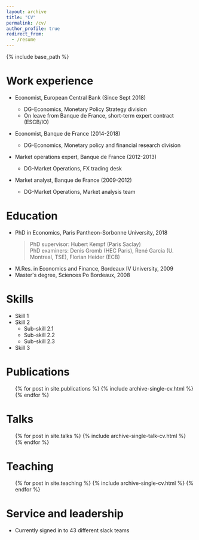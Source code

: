 ```yaml
---
layout: archive
title: "CV"
permalink: /cv/
author_profile: true
redirect_from:
  - /resume
---
```


{% include base_path %}


Work experience
======


* Economist, European Central Bank (Since Sept 2018)
  * DG-Economics, Monetary Policy Strategy division
  * On leave from Banque de France, short-term expert contract (ESCB/IO)

* Economist, Banque de France  (2014-2018)
  * DG-Economics, Monetary policy and financial research division  
  
* Market operations expert, Banque de France (2012-2013)
  * DG-Market Operations, FX trading desk
  
* Market analyst, Banque de France (2009-2012)
  * DG-Market Operations, Market analysis team
  
Education
======
* PhD in Economics, Paris Pantheon-Sorbonne University, 2018
   > PhD supervisor: Hubert Kempf (Paris Saclay)  
   > PhD examiners: Denis Gromb (HEC Paris), René Garcia (U. Montreal, TSE), Florian Heider (ECB)
* M.Res. in Economics and Finance, Bordeaux IV University, 2009
* Master's degree, Sciences Po Bordeaux, 2008
  
Skills
======
* Skill 1
* Skill 2
  * Sub-skill 2.1
  * Sub-skill 2.2
  * Sub-skill 2.3
* Skill 3

Publications
======
  <ul>{% for post in site.publications %}
    {% include archive-single-cv.html %}
  {% endfor %}</ul>
  
Talks
======
  <ul>{% for post in site.talks %}
    {% include archive-single-talk-cv.html %}
  {% endfor %}</ul>
  
Teaching
======
  <ul>{% for post in site.teaching %}
    {% include archive-single-cv.html %}
  {% endfor %}</ul>
  
Service and leadership
======
* Currently signed in to 43 different slack teams
